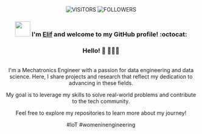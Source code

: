 <div align="center">

<img alt="VISITORS" src="https://komarev.com/ghpvc/?username=eliferdals&style=flat&labelColor=red&logo=github&label=PROFILE+VIEWS&color=971901"/>
<img alt="FOLLOWERS" src="https://img.shields.io/github/followers/eliferdals?color=971901&logo=githubb&label=FOLLOWERS"/>

### <img src="https://media.giphy.com/media/WUlplcMpOCEmTGBtBW/giphy.gif" width="40"> I'm [Elif](https://www.linkedin.com/in/eliferdal/) and welcome to my GitHub profile! :octocat:
  
### Hello! 💫 👩🏼‍💻



<br/> I'm a Mechatronics Engineer with a passion for data engineering and data science. 
Here, I share projects and research that reflect my dedication to advancing in these fields.                 


My goal is to leverage my skills to solve real-world problems and contribute to the tech community. 

Feel free to explore my repositories to learn more about my journey!


#IoT #womeninengineering <br/>
<!--
**eliferdals/eliferdals** is a ✨ _special_ ✨ repository because its `README.md` (this file) appears on your GitHub profile.

Here are some ideas to get you started:

- 🔭 I’m currently working on ...
- 🌱 I’m currently learning ...
- 👯 I’m looking to collaborate on ...
- 🤔 I’m looking for help with ...
- 💬 Ask me about ...
- 📫 How to reach me: ...
- 😄 Pronouns: ...
- ⚡ Fun fact: ...
-->
